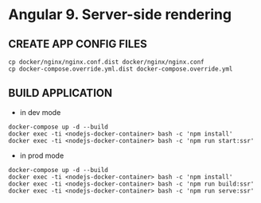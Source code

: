 # Angular 9. Server-side rendering

## CREATE APP CONFIG FILES

```
cp docker/nginx/nginx.conf.dist docker/nginx/nginx.conf
cp docker-compose.override.yml.dist docker-compose.override.yml
```

## BUILD APPLICATION

- in dev mode

```
docker-compose up -d --build
docker exec -ti <nodejs-docker-container> bash -c 'npm install'
docker exec -ti <nodejs-docker-container> bash -c 'npm run start:ssr'
```

- in prod mode

```
docker-compose up -d --build
docker exec -ti <nodejs-docker-container> bash -c 'npm install'
docker exec -ti <nodejs-docker-container> bash -c 'npm run build:ssr'
docker exec -ti <nodejs-docker-container> bash -c 'npm run serve:ssr'
```
